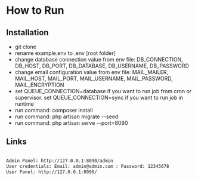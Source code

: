 # How to Run
## Installation

- git clone
- rename example.env to .env [root folder]
- change database connection value from env file: DB_CONNECTION, DB_HOST, DB_PORT, DB_DATABASE, DB_USERNAME, DB_PASSWORD
- change email configuration value from env file: MAIL_MAILER, MAIL_HOST, MAIL_PORT, MAIL_USERNAME, MAIL_PASSWORD, MAIL_ENCRYPTION
- set QUEUE_CONNECTION=database if you want to run job from cron or supervisor. set QUEUE_CONNECTION=sync if you want to run job in runtime
- run command: composer install
- run command: php artisan migrate --seed
- run command: php artisan serve --port=8090 
 
## Links
 
```sh

Admin Panel: http://127.0.0.1:8090/admin
User credentials: Email: admin@admin.com : Password: 12345678
User Panel: http://127.0.0.1:8090/

```
 